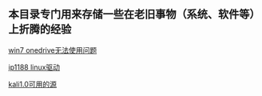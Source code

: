 ## 本目录专门用来存储一些在老旧事物（系统、软件等）上折腾的经验

[win7 onedrive无法使用问题](https://github.com/redapple0204/my-boring-python/blob/master/old_things/windows7_onedrive.md)

[ip1188 linux驱动](https://github.com/redapple0204/my-boring-python/blob/master/old_things/ip1188_linux.md)

[kali1.0可用的源](https://github.com/redapple0204/my-boring-python/blob/master/old_things/kali1.0.md)
